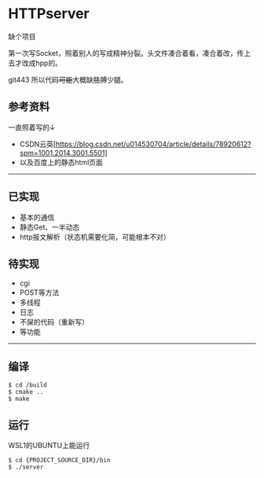 # HTTPserver
缺个项目

第一次写Socket，照着别人的写成精神分裂。头文件凑合着看，凑合着改，传上去才改成hpp的。 

git443 所以代码~~可能~~大概缺胳膊少腿。
## 参考资料
一直照着写的↓
* CSDN云英[https://blog.csdn.net/u014530704/article/details/78920612?spm=1001.2014.3001.5501]  
* 以及百度上的静态html页面
------------------
## 已实现
* 基本的通信
* 静态Get、一半动态
* http报文解析（状态机需要化简，可能根本不对）
## 待实现
* cgi
* POST等方法
* 多线程
* 日志
* 不屎的代码（重新写）
* 等功能
----------------------
## 编译
```
$ cd /build
$ cmake ..
$ make
```
## 运行
WSL1的UBUNTU上能运行
```
$ cd {PROJECT_SOURCE_DIR}/bin
$ ./server
```
